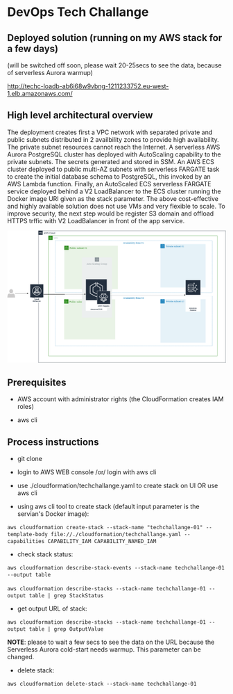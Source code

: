 # DevOps Tech Challange

## Deployed solution (running on my AWS stack for a few days)

(will be switched off soon, please wait 20-25secs to see the data, because of serverless Aurora warmup)

http://techc-loadb-ab6i68w9vbng-1211233752.eu-west-1.elb.amazonaws.com/

## High level architectural overview

The deployment creates first a VPC network with separated private and public subnets distributed in 2 availbility zones to provide high availability. The private subnet resources cannot reach the Internet.
A serverless AWS Aurora PostgreSQL cluster has deployed with AutoScaling capability to the private subnets. The secrets generated and stored in SSM.
An AWS ECS cluster deployed to public multi-AZ subnets with serverless FARGATE task to create the initial database schema to PostgreSQL, this invoked by an AWS Lambda function.
Finally, an AutoScaled  ECS serverless FARGATE service deployed behind a V2 LoadBalancer to the ECS cluster running the Docker image URI given as the stack parameter. 
The above cost-effective and highly available solution does not use VMs and very flexible to scale. 
To improve security, the next step would be register S3 domain and offload HTTPS trffic with V2 LoadBalancer in front of the app service.

[![N|Solid](https://raw.githubusercontent.com/tatobi/techchallange/master/docs/techchallange.png)](https://raw.githubusercontent.com/tatobi/techchallange/master/docs/techchallange.png)


## Prerequisites

- AWS account with administrator rights (the CloudFormation creates IAM roles)

- aws cli


## Process instructions

- git clone

- login to AWS WEB console /or/ login with aws cli

- use ./cloudformation/techchallange.yaml to create stack on UI OR use aws cli
 
- using aws cli tool to create stack (default input parameter is the servian's Docker image):

```
aws cloudformation create-stack --stack-name "techchallange-01" --template-body file://./cloudformation/techchallange.yaml --capabilities CAPABILITY_IAM CAPABILITY_NAMED_IAM
```

- check stack status:

```
aws cloudformation describe-stack-events --stack-name techchallange-01 --output table

aws cloudformation describe-stacks --stack-name techchallange-01 --output table | grep StackStatus

```

- get output URL of stack:

```
aws cloudformation describe-stacks --stack-name techchallange-01 --output table | grep OutputValue

```
__NOTE__: please to wait a few secs to see the data on the URL because the Serverless Aurora cold-start needs warmup. This parameter can be changed.


- delete stack:

```
aws cloudformation delete-stack --stack-name techchallange-01
```

















